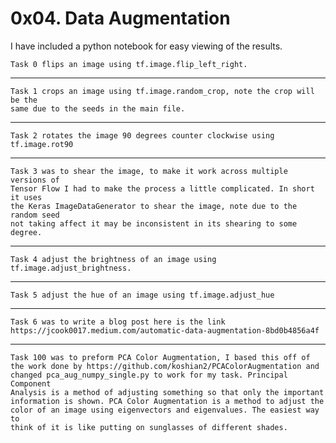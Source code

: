 # 0x04. Data Augmentation

I have included a python notebook for easy viewing of the results.

    Task 0 flips an image using tf.image.flip_left_right.
_______________________________________________________________________________
    Task 1 crops an image using tf.image.random_crop, note the crop will be the
    same due to the seeds in the main file.
_______________________________________________________________________________
    Task 2 rotates the image 90 degrees counter clockwise using tf.image.rot90
_______________________________________________________________________________
    Task 3 was to shear the image, to make it work across multiple versions of
    Tensor Flow I had to make the process a little complicated. In short it uses
    the Keras ImageDataGenerator to shear the image, note due to the random seed
    not taking affect it may be inconsistent in its shearing to some degree.
_______________________________________________________________________________
    Task 4 adjust the brightness of an image using tf.image.adjust_brightness.
_______________________________________________________________________________
    Task 5 adjust the hue of an image using tf.image.adjust_hue
_______________________________________________________________________________
    Task 6 was to write a blog post here is the link
    https://jcook0017.medium.com/automatic-data-augmentation-8bd0b4856a4f
_______________________________________________________________________________
    Task 100 was to preform PCA Color Augmentation, I based this off of
    the work done by https://github.com/koshian2/PCAColorAugmentation and
    changed pca_aug_numpy_single.py to work for my task. Principal Component
    Analysis is a method of adjusting something so that only the important
    information is shown. PCA Color Augmentation is a method to adjust the
    color of an image using eigenvectors and eigenvalues. The easiest way to
    think of it is like putting on sunglasses of different shades.
